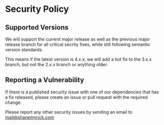# Security Policy

## Supported Versions
We will support the current major release as well as the previous major release branch for all critical secrity fixes, while still following semantic version standards.

This means if the latest version is 4.x.x, we will add a hot fix to the 3.x.x branch, but not the 2.x.x branch or anything older.

## Reporting a Vulnerability

If there is a published security issue with one of our dependencies that has a fix released, please create an issue or pull request with the required change.

Please report any other security issues by sending an email to mail@shanemyrick.com
